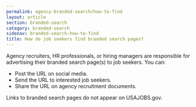 ```yaml
---
permalink: agency-branded-search/how-to-find
layout: article
section: branded-search
category: branded-search
sidenav: branded-search-how-to-find
title: How do job seekers find branded search pages?
---
```


Agency recruiters, HR professionals, or hiring managers are responsible for advertising their branded search page(s) to job seekers. You can:

* Post the URL on social media.
* Send the URL to interested job seekers.
* Share the URL on agency recruitment documents. 

Links to branded search pages do not appear on USAJOBS.gov.
